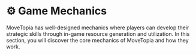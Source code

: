 # ⚙️ Game Mechanics

MoveTopia has well-designed mechanics where players can develop their strategic skills through in-game resource generation and utilization. In this section, you will discover the core mechanics of MoveTopia and how they work.
